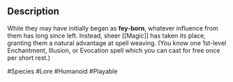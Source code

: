 ## Description

While they may have initially began as **fey-born**, whatever influence from them has long since left. Instead, sheer [[Magic]] has taken its place, granting them a natural advantage at spell weaving. (You know one 1st-level Enchantment, Illusion, or Evocation spell which you can cast for free once per short rest.)

#Species #Lore #Humanoid #Playable